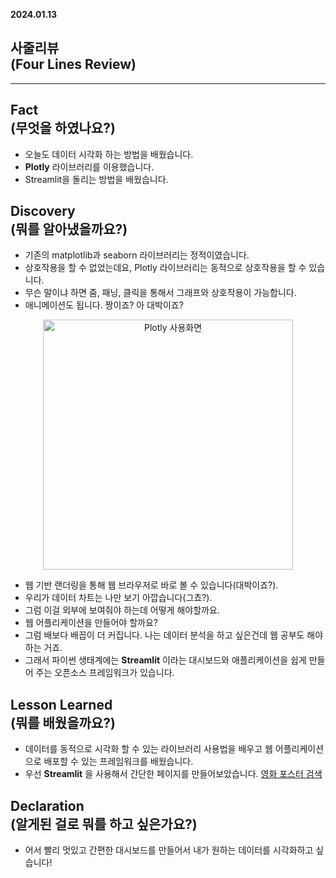 **2024.01.13**

## 사줄리뷰<br>(Four Lines Review)</br>
---
## Fact<br>(무엇을 하였나요?)</br>

- 오늘도 데이터 시각화 하는 방법을 배웠습니다.
- **Plotly** 라이브러리를 이용했습니다.
- Streamlit을 돌리는 방법을 배웠습니다.

## Discovery<br>(뭐를 알아냈을까요?)</br>
- 기존의 matplotlib과 seaborn 라이브러리는 정적이였습니다.
- 상호작용을 할 수 없었는데요, Plotly 라이브러리는 동적으로 상호작용을 할 수 있습니다.
- 무슨 말이냐 하면 줌, 패닝, 클릭을 통해서 그래프와 상호작용이 가능합니다.
- 애니메이션도 됩니다. 짱이죠? 아 대박이죠?

<figure style="text-align: center;">
    <img src = 'https://github.com/user-attachments/assets/503ec021-0212-4f35-8938-fdc439295169' alt='Plotly 사용화면' width='400'>
</figure>

- 웹 기반 랜더링을 통해 웹 브라우저로 바로 볼 수 있습니다(대박이죠?).
- 우리가 데이터 차트는 나만 보기 아깝습니다(그쵸?).
- 그럼 이걸 외부에 보여줘야 하는데 어떻게 해야할까요.
- 웹 어플리케이션을 만들어야 할까요?
- 그럼 배보다 배꼽이 더 커집니다. 나는 데이터 분석을 하고 싶은건데 웹 공부도 해야하는 거죠.
- 그래서 파이썬 생태계에는 **Streamlit** 이라는 대시보드와 애플리케이션을 쉽게 만들어 주는 오픈소스 프레임워크가 있습니다.

## Lesson Learned<br>(뭐를 배웠을까요?)</br>
- 데이터를 동적으로 시각화 할 수 있는 라이브러리 사용법을 배우고 웹 어플리케이션으로 배포할 수 있는 프레임워크를 배웠습니다.
- 우선 **Streamlit** 을 사용해서 간단한 페이지를 만들어보았습니다.
[영화 포스터 검색](https://fisaapp-qrubcvipapielgpsf5kmor.streamlit.app/)

## Declaration<br>(알게된 걸로 뭐를 하고 싶은가요?)</br>

- 어서 빨리 멋있고 간편한 대시보드를 만들어서 내가 원하는 데이터를 시각화하고 싶습니다!
